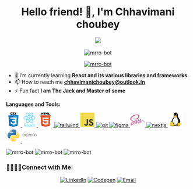 <h1 align="center"> Hello friend! 🤖, I'm Chhavimani choubey </h1>
<p align='center'>
  <img src="https://i.pinimg.com/originals/16/fe/7e/16fe7e7fb6eebb3087b6dc418748ee56.gif" width="300"/>
</p>
<p align="center">
  <img src="https://komarev.com/ghpvc/?username=mrro-bot&label=Profile%20views&color=0e75b6&style=flat" alt="mrro-bot" />
</p>
<p align='center'>
  <a href="https://github.com/ryo-ma/github-profile-trophy">
    <img src="https://github-profile-trophy.vercel.app/?username=mrro-bot" alt="mrro-bot" />
  </a>
</p>

- 🌱 I’m currently learning **React and its various libraries and frameworks**
- 📫 How to reach me **<chhavimanichoubey@outlook.in>**
- ⚡ Fun fact **I am The Jack and Master of some**


**Languages and Tools:**

<p align="left">
<a href="https://www.w3schools.com/css/" target="_blank" rel="noreferrer"> <img src="https://raw.githubusercontent.com/devicons/devicon/master/icons/css3/css3-original-wordmark.svg" alt="css3" width="40" height="40"/> </a>
<a href="https://reactjs.org/" target="_blank" rel="noreferrer"> <img src="https://raw.githubusercontent.com/devicons/devicon/master/icons/react/react-original-wordmark.svg" alt="react" width="40" height="40"/> </a>
<a href="https://www.w3.org/html/" target="_blank" rel="noreferrer"> <img src="https://raw.githubusercontent.com/devicons/devicon/master/icons/html5/html5-original-wordmark.svg" alt="html5" width="40" height="40"/> </a>
<a href="https://tailwindcss.com/" target="_blank" rel="noreferrer"> <img src="https://www.vectorlogo.zone/logos/tailwindcss/tailwindcss-icon.svg" alt="tailwind" width="40" height="40"/> </a>
<a href="https://developer.mozilla.org/en-US/docs/Web/JavaScript" target="_blank" rel="noreferrer"> <img src="https://raw.githubusercontent.com/devicons/devicon/master/icons/javascript/javascript-original.svg" alt="javascript" width="40" height="40"/> </a>
<a href="https://git-scm.com/" target="_blank" rel="noreferrer"> <img src="https://www.vectorlogo.zone/logos/git-scm/git-scm-icon.svg" alt="git" width="40" height="40"/> </a>
<a href="https://www.figma.com/" target="_blank" rel="noreferrer"> <img src="https://www.vectorlogo.zone/logos/figma/figma-icon.svg" alt="figma" width="40" height="40"/> </a>
<a href="https://sass-lang.com" target="_blank" rel="noreferrer"> <img src="https://raw.githubusercontent.com/devicons/devicon/master/icons/sass/sass-original.svg" alt="sass" width="40" height="40"/> </a>
<a href="https://nextjs.org/" target="_blank" rel="noreferrer"> <img src="https://cdn.worldvectorlogo.com/logos/nextjs-2.svg" alt="nextjs" width="40" height="40"/> </a>
<a href="https://www.linux.org/" target="_blank" rel="noreferrer"> <img src="https://raw.githubusercontent.com/devicons/devicon/master/icons/linux/linux-original.svg" alt="linux" width="40" height="40"/> </a>
<a href="https://www.python.org" target="_blank" rel="noreferrer"> <img src="https://raw.githubusercontent.com/devicons/devicon/master/icons/python/python-original.svg" alt="python" width="40" height="40"/> </a>
<a href="https://expressjs.com" target="_blank" rel="noreferrer"> <img src="https://raw.githubusercontent.com/devicons/devicon/master/icons/express/express-original-wordmark.svg" alt="express" width="40" height="40"/> </a>
</p>

<p>
  <img width="250" src="https://github-readme-stats.vercel.app/api/top-langs?username=mrro-bot&show_icons=true&locale=en&layout=compact" alt="mrro-bot" />
  <img width="250" src="https://github-readme-stats.vercel.app/api?username=mrro-bot&show_icons=true&locale=en" alt="mrro-bot" />
  <img width="250" src="https://github-readme-streak-stats.herokuapp.com/?user=mrro-bot&" alt="mrro-bot" />
</p>

<h3>🫱🏽‍🫲🏽Connect with Me:</h3>

<p align="center">
<a href="https://www.linkedin.com/in/cm-ch/"><img alt="LinkedIn" src="https://img.shields.io/badge/LinkedIn-Chhavimani%20choubey-blue?style=flat-square&logo=linkedin"></a>
<a href="https://codepen.io/mr-ro13ot"><img alt="Codepen" src="https://img.shields.io/badge/Codepen-MrRobot-blue?style=flat-square&logo=codepen"></a>
<a href="mailto:chhavimanichoubey@outlook.in"><img alt="Email" src="https://img.shields.io/badge/Email-chhavimanichoubey@outlook.in-blue?style=flat-square&logo=gmail"></a>
</p>
